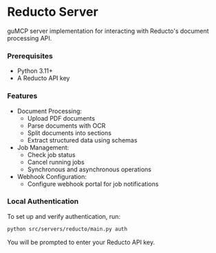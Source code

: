 # Reducto Server

guMCP server implementation for interacting with Reducto's document processing API.

### Prerequisites

- Python 3.11+
- A Reducto API key

### Features

- Document Processing:
  - Upload PDF documents
  - Parse documents with OCR
  - Split documents into sections
  - Extract structured data using schemas
- Job Management:
  - Check job status
  - Cancel running jobs
  - Synchronous and asynchronous operations
- Webhook Configuration:
  - Configure webhook portal for job notifications

### Local Authentication

To set up and verify authentication, run:

```bash
python src/servers/reducto/main.py auth
```

You will be prompted to enter your Reducto API key.
